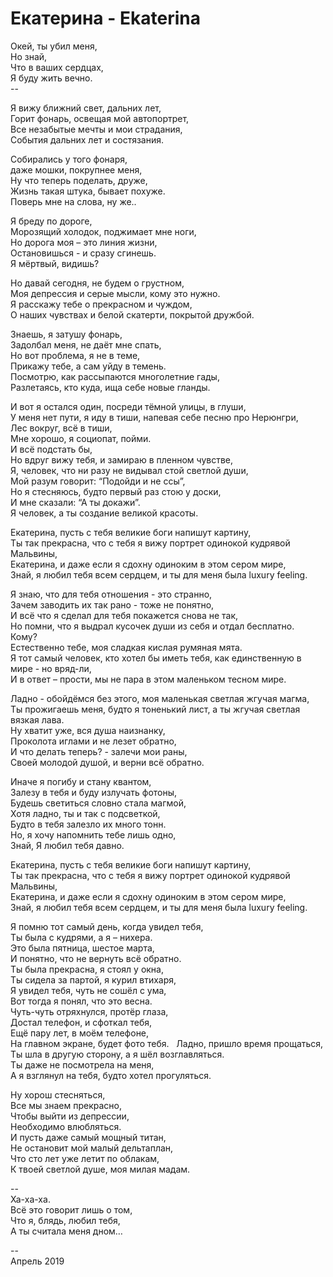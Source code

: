 # Екатерина - Ekaterina

Окей, ты убил меня, \
Но знай, \
Что в ваших сердцах, \
Я буду жить вечно. \
\-- 

Я вижу ближний свет, дальних лет, \
Горит фонарь, освещая мой автопортрет, \
Все незабытые мечты и мои страдания, \
События дальних лет и состязания. 

Собирались у того фонаря, \
даже мошки, покрупнее меня, \
Ну что теперь поделать, друже, \
Жизнь такая штука, бывает похуже. \
Поверь мне на слова, ну же.. 

Я бреду по дороге, \
Морозящий холодок, поджимает мне ноги, \
Но дорога моя – это линия жизни, \
Остановишься - и сразу сгинешь. \
Я мёртвый, видишь? 

Но давай сегодня, не будем о грустном, \
Моя депрессия и серые мысли, кому это нужно. \
Я расскажу тебе о прекрасном и чуждом, \
О наших чувствах и белой скатерти, покрытой дружбой. 

Знаешь, я затушу фонарь, \
Задолбал меня, не даёт мне спать,  \
Но вот проблема, я не в теме, \
Прикажу тебе, а сам уйду в темень. \
Посмотрю, как рассыпаются многолетние гады, \
Разлетаясь, кто куда, ища себе новые гланды. 

И вот я остался один, посреди тёмной улицы, в глуши, \
У меня нет пути, я иду в тиши, напевая себе песню про Нерюнгри, \
Лес вокруг, всё в тиши, \
Мне хорошо, я социопат, пойми. \
И всё подстать бы, \
Но вдруг вижу тебя, и замираю в пленном чувстве, \
Я, человек, что ни разу не видывал стой светлой души, \
Мой разум говорит: “Подойди и не ссы”, \
Но я стесняюсь, будто первый раз стою у доски, \
И мне сказали: “А ты докажи”. \
Я человек, а ты создание великой красоты.

Екатерина, пусть с тебя великие боги напишут картину, \
Ты так прекрасна, что с тебя я вижу портрет одинокой кудрявой Мальвины, \
Екатерина, и даже если я сдохну одиноким в этом сером мире, \
Знай, я любил тебя всем сердцем, и ты для меня была luxury feeling.

Я знаю, что для тебя отношения - это странно, \
Зачем заводить их так рано - тоже не понятно, \
И всё что я сделал для тебя покажется снова не так, \
Но помни, что я выдрал кусочек души из себя и отдал бесплатно. \
Кому? \
Естественно тебе, моя сладкая кислая румяная мята. \
Я тот самый человек, кто хотел бы иметь тебя, как единственную в мире - но вряд-ли, \
И в ответ – прости, мы не пара в этом маленьком тесном мире. 

Ладно - обойдёмся без этого, моя маленькая светлая жгучая магма, \
Ты прожигаешь меня, будто я тоненький лист, а ты жгучая светлая вязкая лава. \
Ну хватит уже, вся душа наизнанку, \
Проколота иглами и не лезет обратно, \
И что делать теперь? - залечи мои раны, \
Своей молодой душой, и верни всё обратно. 

Иначе я погибу и стану квантом, \
Залезу в тебя и буду излучать фотоны, \
Будешь светиться словно стала магмой, \
Хотя ладно, ты и так с подсветкой, \
Будто в тебя залезло их много тонн. \
Но, я хочу напомнить тебе лишь одно, \
Знай, Я любил тебя давно. 

Екатерина, пусть с тебя великие боги напишут картину, \
Ты так прекрасна, что с тебя я вижу портрет одинокой кудрявой Мальвины, \
Екатерина, и даже если я сдохну одиноким в этом сером мире, \
Знай, я любил тебя всем сердцем, и ты для меня была luxury feeling. 

Я помню тот самый день, когда увидел тебя, \
Ты была с кудрями, а я – нихера. \
Это была пятница, шестое марта, \
И понятно, что не вернуть всё обратно. \
Ты была прекрасна, я стоял у окна, \
Ты сидела за партой, я курил втихаря, \
Я увидел тебя, чуть не сошёл с ума, \
Вот тогда я понял, что это весна. \
Чуть-чуть отряхнулся, протёр глаза, \
Достал телефон, и сфоткал тебя, \
Ещё пару лет, в моём телефоне, \
На главном экране, будет фото тебя. 
  
Ладно, пришло время прощаться, \
Ты шла в другую сторону, а я шёл возглавляться. \
Ты даже не посмотрела на меня, \
А я взглянул на тебя, будто хотел прогуляться. 

Ну хорош стесняться, \
Все мы знаем прекрасно, \
Чтобы выйти из депрессии, \
Необходимо влюбляться. \
И пусть даже самый мощный титан, \
Не остановит мой малый дельтаплан, \
Что сто лет уже летит по облакам, \
К твоей светлой душе, моя милая мадам. 

\--\
Ха-ха-ха. \
Всё это говорит лишь о том, \
Что я, блядь, любил тебя, \
А ты считала меня дном… 

\--\
Апрель 2019

